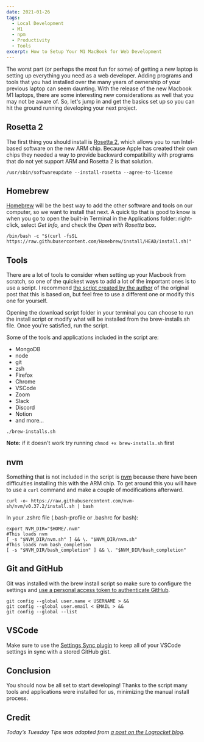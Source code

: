 ```yaml
---
date: 2021-01-26
tags:
  - Local Development
  - M1
  - npm
  - Productivity
  - Tools
excerpt: How to Setup Your M1 MacBook for Web Development
---
```

The worst part (or perhaps the most fun for some) of getting a new laptop is setting up everything you need as a web developer. Adding programs and tools that you had installed over the many years of ownership of your previous laptop can seem daunting. With the release of the new Macbook M1 laptops, there are some interesting new considerations as well that you may not be aware of. So, let's jump in and get the basics set up so you can hit the ground running developing your next project.

## Rosetta 2

The first thing you should install is [Rosetta 2](https://developer.apple.com/documentation/apple_silicon/about_the_rosetta_translation_environment), which allows you to run Intel-based software on the new ARM chip. Because Apple has created their own chips they needed a way to provide backward compatibility with programs that do not yet support ARM and Rosetta 2 is that solution.

`/usr/sbin/softwareupdate --install-rosetta --agree-to-license`

## Homebrew

[Homebrew](https://brew.sh/) will be the best way to add the other software and tools on our computer, so we want to install that next. A quick tip that is good to know is when you go to open the built-in Terminal in the Applications folder: right-click, select *Get Info,* and check the *Open with Rosetta* box.

`/bin/bash -c "$(curl -fsSL https://raw.githubusercontent.com/Homebrew/install/HEAD/install.sh)"`

## Tools

There are a lot of tools to consider when setting up your Macbook from scratch, so one of the quickest ways to add a lot of the important ones is to use a script. I recommend [the script created by the author](https://github.com/CxGarcia/setup) of the original post that this is based on, but feel free to use a different one or modify this one for yourself.

Opening the download script folder in your terminal you can choose to run the install script or modify what will be installed from the brew-installs.sh file. Once you're satisfied, run the script.

Some of the tools and applications included in the script are:

* MongoDB
* node
* git
* zsh
* Firefox
* Chrome
* VSCode
* Zoom
* Slack
* Discord
* Notion
* and more...

`./brew-installs.sh`

**Note:** if it doesn't work try running `chmod +x brew-installs.sh` first

## nvm

Something that is not included in the script is [nvm](https://github.com/nvm-sh/nvm) because there have been difficulties installing this with the ARM chip. To get around this you will have to use a `curl` command and make a couple of modifications afterward.

`curl -o- https://raw.githubusercontent.com/nvm-sh/nvm/v0.37.2/install.sh | bash`

In your .zshrc file (.bash-profile or .bashrc for bash):

```
export NVM_DIR="$HOME/.nvm"
#This loads nvm
[ -s "$NVM_DIR/nvm.sh" ] && \. "$NVM_DIR/nvm.sh"
#This loads nvm bash_completion
[ -s "$NVM_DIR/bash_completion" ] && \. "$NVM_DIR/bash_completion"
```

## Git and GitHub

Git was installed with the brew install script so make sure to configure the settings and [use a personal access token to authenticate GitHub](https://docs.github.com/en/github/authenticating-to-github/creating-a-personal-access-token).

```
git config --global user.name < USERNAME > &&
git config --global user.email < EMAIL > &&
git config --global --list
```

## VSCode

Make sure to use the [Settings Sync plugin](https://marketplace.visualstudio.com/items?itemName=Shan.code-settings-sync) to keep all of your VSCode settings in sync with a stored GitHub gist.

## Conclusion

You should now be all set to start developing! Thanks to the script many tools and applications were installed for us, minimizing the manual install process.

## Credit

*Today’s Tuesday Tips was adapted from [a post on the Logrocket blog](https://blog.logrocket.com/set-up-macbook-for-web-development-in-20-minutes/).*